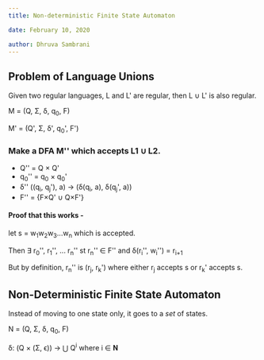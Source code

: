 ```yaml
---
title: Non-deterministic Finite State Automaton

date: February 10, 2020

author: Dhruva Sambrani
---
```


## Problem of Language Unions
Given two regular languages, L and L' are regular, then L ∪ L' is also regular.

M = (Q, Σ, δ, q<sub>0</sub>, F)

M' = (Q', Σ, δ', q<sub>0</sub>', F')

### Make a DFA M'' which accepts L1 ∪ L2.

- Q'' = Q × Q'
- q<sub>0</sub>'' = q<sub>0</sub> × q<sub>0</sub>'
- δ'' ((q<sub>i</sub>, q<sub>j</sub>'), a) -> (δ(q<sub>i</sub>, a), δ(q<sub>j</sub>', a))
- F'' = \{F×Q' ∪ Q×F'\}

#### Proof that this works -
let s = w<sub>1</sub>w<sub>2</sub>w<sub>3</sub>...w<sub>n</sub> which is accepted.

Then ∃ r<sub>0</sub>'', r<sub>1</sub>'', ... r<sub>n</sub>'' st r<sub>n</sub>'' ∈ F''
and δ(r<sub>i</sub>'', w<sub>i</sub>'') = r<sub>i+1</sub>

But by definition, r<sub>n</sub>'' is (r<sub>j</sub>, r<sub>k</sub>') where either r<sub>j</sub> accepts s or r<sub>k</sub>' accepts s.

## Non-Deterministic Finite State Automaton
Instead of moving to one state only, it goes to a _set_ of states.

N = (Q, Σ, δ, q<sub>0</sub>, F)

δ: (Q × (Σ, ϵ)) -> ⋃ Q<sup>i</sup> where i ∈ 𝐍
